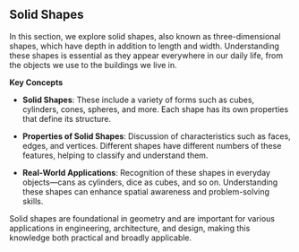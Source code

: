 ## Solid Shapes

In this section, we explore solid shapes, also known as three-dimensional shapes, which have depth in addition to length and width. Understanding these shapes is essential as they appear everywhere in our daily life, from the objects we use to the buildings we live in.

**Key Concepts**

- **Solid Shapes**: These include a variety of forms such as cubes, cylinders, cones, spheres, and more. Each shape has its own properties that define its structure.

- **Properties of Solid Shapes**: Discussion of characteristics such as faces, edges, and vertices. Different shapes have different numbers of these features, helping to classify and understand them.

- **Real-World Applications**: Recognition of these shapes in everyday objects—cans as cylinders, dice as cubes, and so on. Understanding these shapes can enhance spatial awareness and problem-solving skills.

Solid shapes are foundational in geometry and are important for various applications in engineering, architecture, and design, making this knowledge both practical and broadly applicable.